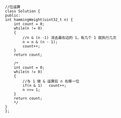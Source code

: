     //位运算
    class Solution {
    public:
    int hammingWeight(uint32_t n) {
        int count = 0;
        while(n != 0)
        {
            //n & (n -1) 消去最右边的 1，有几个 1 就执行几次
            n = n & (n - 1);
            count++;
        }
        return count;

        /*
        int count = 0;
        while(n != 0)
        {
            //与 1 做 & 运算后 n 右移一位
            if(n & 1)   count++;
            n >>= 1;
        }
        return count;
        */
    }
    };
